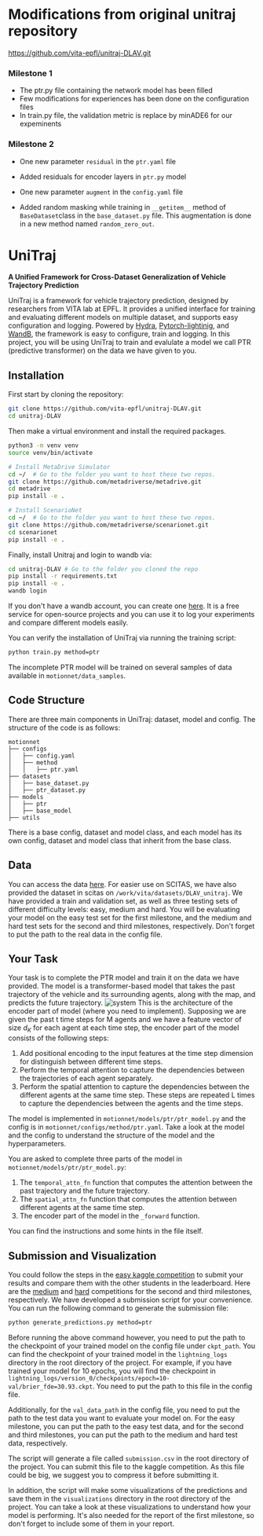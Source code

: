 # Modifications from original unitraj repository 
https://github.com/vita-epfl/unitraj-DLAV.git

### Milestone 1
- The ptr.py file containing the network model has been filled
- Few modifications for experiences has been done on the configuration files
- In train.py file, the validation metric is replace by minADE6 for our expeminents

### Milestone 2
- One new parameter `residual` in the `ptr.yaml` file
- Added residuals for encoder layers in `ptr.py` model

- One new parameter `augment` in the `config.yaml` file
- Added random masking while training in `__getitem__` method of `BaseDataset`class in the `base_dataset.py` file. This augmentation is done in a new method named `random_zero_out`. 



# UniTraj

**A Unified Framework for Cross-Dataset Generalization of Vehicle Trajectory Prediction**

UniTraj is a framework for vehicle trajectory prediction, designed by researchers from VITA lab at EPFL. 
It provides a unified interface for training and evaluating different models on multiple dataset, and supports easy configuration and logging. 
Powered by [Hydra](https://hydra.cc/docs/intro/), [Pytorch-lightinig](https://lightning.ai/docs/pytorch/stable/), and [WandB](https://wandb.ai/site), the framework is easy to configure, train and logging.
In this project, you will be using UniTraj to train and evalulate a model we call PTR (predictive transformer) on the data we have given to you.

## Installation

First start by cloning the repository:
```bash
git clone https://github.com/vita-epfl/unitraj-DLAV.git
cd unitraj-DLAV
```

Then make a virtual environment and install the required packages. 
```bash
python3 -m venv venv
source venv/bin/activate

# Install MetaDrive Simulator
cd ~/  # Go to the folder you want to host these two repos.
git clone https://github.com/metadriverse/metadrive.git
cd metadrive
pip install -e .

# Install ScenarioNet
cd ~/  # Go to the folder you want to host these two repos.
git clone https://github.com/metadriverse/scenarionet.git
cd scenarionet
pip install -e .
```

Finally, install Unitraj and login to wandb via:
```bash
cd unitraj-DLAV # Go to the folder you cloned the repo
pip install -r requirements.txt
pip install -e .
wandb login
```
If you don't have a wandb account, you can create one [here](https://wandb.ai/site). It is a free service for open-source projects and you can use it to log your experiments and compare different models easily.


You can verify the installation of UniTraj via running the training script:
```bash
python train.py method=ptr
```
The incomplete PTR model will be trained on several samples of data available in `motionnet/data_samples`.

## Code Structure
There are three main components in UniTraj: dataset, model and config.
The structure of the code is as follows:
```
motionnet
├── configs
│   ├── config.yaml
│   ├── method
│   │   ├── ptr.yaml
├── datasets
│   ├── base_dataset.py
│   ├── ptr_dataset.py
├── models
│   ├── ptr
│   ├── base_model
├── utils
```
There is a base config, dataset and model class, and each model has its own config, dataset and model class that inherit from the base class.

## Data
You can access the data [here](https://drive.google.com/file/d/1mBpTqM5e_Ct6KWQenPUvNUBJWHn3-KUX/view?usp=sharing). For easier use on SCITAS, we have also provided the dataset in scitas on `/work/vita/datasets/DLAV_unitraj`. We have provided a train and validation set, as well as three testing sets of different difficulty levels: easy, medium and hard.
You will be evaluating your model on the easy test set for the first milestone, and the medium and hard test sets for the second and third milestones, respectively. 
Don't forget to put the path to the real data in the config file.


## Your Task
Your task is to complete the PTR model and train it on the data we have provided. 
The model is a transformer-based model that takes the past trajectory of the vehicle and its surrounding agents, along with the map, and predicts the future trajectory.
![system](https://github.com/vita-epfl/unitraj-DLAV/blob/main/docs/assets/PTR.png?raw=true)
This is the architecture of the encoder part of model (where you need to implement). Supposing we are given the past t time steps for M agents and we have a feature vector of size $d_K$ for each agent at each time step, the encoder part of the model consists of the following steps:
1. Add positional encoding to the input features at the time step dimension for distinguish between different time steps.
2. Perform the temporal attention to capture the dependencies between the trajectories of each agent separately.
3. Perform the spatial attention to capture the dependencies between the different agents at the same time step.
These steps are repeated L times to capture the dependencies between the agents and the time steps.

The model is implemented in `motionnet/models/ptr/ptr_model.py` and the config is in `motionnet/configs/method/ptr.yaml`. 
Take a look at the model and the config to understand the structure of the model and the hyperparameters.

You are asked to complete three parts of the model in `motionnet/models/ptr/ptr_model.py`:
1. The `temporal_attn_fn` function that computes the attention between the past trajectory and the future trajectory.
2. The `spatial_attn_fn` function that computes the attention between different agents at the same time step.
3. The encoder part of the model in the `_forward` function. 

You can find the instructions and some hints in the file itself. 

## Submission and Visualization
You could follow the steps in the [easy kaggle competition](https://www.kaggle.com/competitions/dlav-vehicle-trajectory-prediction-2024/overview) to submit your results and compare them with the other students in the leaderboard.
Here are the [medium](https://www.kaggle.com/competitions/dlav-vehicle-trajectory-prediction-medium/overview) and [hard](https://www.kaggle.com/competitions/dlav-vehicle-trajectory-prediction-hard/overview) competitions for the second and third milestones, respectively.
We have developed a submission script for your convenience. You can run the following command to generate the submission file:
```bash
python generate_predictions.py method=ptr
```
Before running the above command however, you need to put the path to the checkpoint of your trained model on the config file under `ckpt_path`. You can find the checkpoint of your trained model in the `lightning_logs` directory in the root directory of the project. 
For example, if you have trained your model for 10 epochs, you will find the checkpoint in `lightning_logs/version_0/checkpoints/epoch=10-val/brier_fde=30.93.ckpt`. You need to put the path to this file in the config file.

Additionally, for the `val_data_path` in the config file, you need to put the path to the test data you want to evaluate your model on. For the easy milestone, you can put the path to the easy test data, and for the second and third milestones, you can put the path to the medium and hard test data, respectively.

The script will generate a file called `submission.csv` in the root directory of the project. You can submit this file to the kaggle competition. As this file could be big, we suggest you to compress it before submitting it.

In addition, the script will make some visualizations of the predictions and save them in the `visualizations` directory in the root directory of the project. You can take a look at these visualizations to understand how your model is performing.
It's also needed for the report of the first milestone, so don't forget to include some of them in your report.
